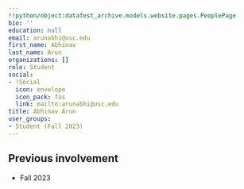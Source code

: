 ```yaml
---
!!python/object:datafest_archive.models.website.pages.PeoplePage
bio: ''
education: null
email: arunabhi@usc.edu
first_name: Abhinav
last_name: Arun
organizations: []
role: Student
social:
- !Social
  icon: envelope
  icon_pack: fas
  link: mailto:arunabhi@usc.edu
title: Abhinav Arun
user_groups:
- Student (Fall 2023)
---
```



## Previous involvement

* Fall 2023


